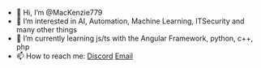 - 👋 Hi, I’m @MacKenzie779
- 👀 I’m interested in AI, Automation, Machine Learning, ITSecurity and many other things
- 🌱 I’m currently learning js/ts with the Angular Framework, python, c++, php
- 📫 How to reach me: [Discord](MacKenzie#0779) [Email](mailto:MacKenzie779@proton.me)
